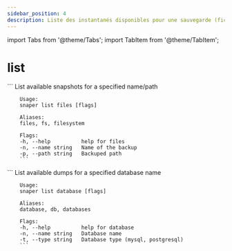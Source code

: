 ```yaml
---
sidebar_position: 4
description: Liste des instantanés disponibles pour une sauvegarde (fichiers ou bases de données)
---
```


import Tabs from '@theme/Tabs';
import TabItem from '@theme/TabItem';

# list
    

<Tabs groupId="backup_type">
  <TabItem value="files" label="Files">
        ```
        List available snapshots for a specified name/path

        Usage:
        snaper list files [flags]

        Aliases:
        files, fs, filesystem

        Flags:
        -h, --help          help for files
        -n, --name string   Name of the backup
        -p, --path string   Backuped path
        ```
  </TabItem>
  <TabItem value="databases" label="Databases">
        ```
        List available dumps for a specified database name

        Usage:
        snaper list database [flags]

        Aliases:
        database, db, databases

        Flags:
        -h, --help          help for database
        -n, --name string   Database name
        -t, --type string   Database type (mysql, postgresql)
        ```
  </TabItem>
</Tabs>